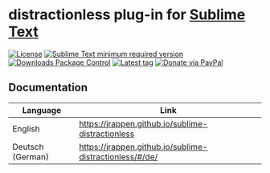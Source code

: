# distractionless plug-in for [Sublime Text](https://www.sublimetext.com)

[![License](https://img.shields.io/github/license/jrappen/sublime-distractionless.svg?style=flat-square)](https://github.com/jrappen/sublime-distractionless/blob/master/LICENSE)
[![Sublime Text minimum required version](https://img.shields.io/badge/Sublime%20Text-Build%203124+-orange.svg?style=flat-square)](https://www.sublimetext.com)
[![Downloads Package Control](https://img.shields.io/packagecontrol/dt/distractionless.svg?style=flat-square)](https://packagecontrol.io/packages/distractionless)
[![Latest tag](https://img.shields.io/github/tag/jrappen/sublime-distractionless.svg?style=flat-square)](https://github.com/jrappen/sublime-distractionless/tags)
[![Donate via PayPal](https://img.shields.io/badge/paypal.me-jrappen-009cde.svg?style=flat-square)](https://www.paypal.me/jrappen)

## Documentation

| Language         | Link                                                      |
|------------------|-----------------------------------------------------------|
| English          | <https://jrappen.github.io/sublime-distractionless>       |
| Deutsch (German) | <https://jrappen.github.io/sublime-distractionless/#/de/> |
